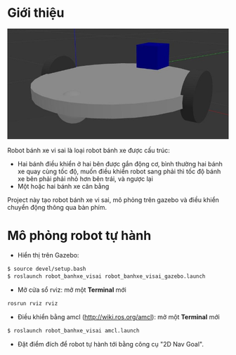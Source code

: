 #  Giới thiệu
![](./image/robot_visai.jpg)

Robot bánh xe vi sai là loại robot bánh xe được cấu trúc:
- Hai bánh điều khiển ở hai bên được gắn động cơ, bình thường hai bánh xe quay cùng tốc độ, muốn điều khiển robot sang phải thì tốc độ bánh xe bên phải phải nhỏ hơn bên trái, và ngược lại
- Một hoặc hai bánh xe cân bằng

Project này tạo robot bánh xe vi sai, mô phỏng trên gazebo và điều khiển chuyển động thông qua bàn phím.

# Mô phỏng robot tự hành
- Hiển thị trên Gazebo:
```bash
$ source devel/setup.bash
$ roslaunch robot_banhxe_visai robot_banhxe_visai_gazebo.launch
```
- Mở cửa sổ rviz: mở một **Terminal** mới
```bash
rosrun rviz rviz
```

- Điều khiển bằng amcl (http://wiki.ros.org/amcl): mở một **Terminal** mới
```bash
$ roslaunch robot_banhxe_visai amcl.launch
```
- Đặt điểm đích để robot tự hành tới bằng công cụ "2D Nav Goal".
